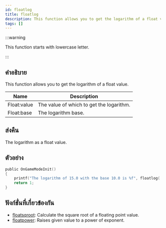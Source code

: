 ```yaml
---
id: floatlog
title: floatlog
description: This function allows you to get the logarithm of a float value.
tags: []
---
```


:::warning

This function starts with lowercase letter.

:::

## คำอธิบาย

This function allows you to get the logarithm of a float value.

| Name        | Description                              |
| ----------- | ---------------------------------------- |
| Float:value | The value of which to get the logarithm. |
| Float:base  | The logarithm base.                      |

## ส่งคืน

The logarithm as a float value.

## ตัวอย่าง

```c
public OnGameModeInit()
{
    printf("The logarithm of 15.0 with the base 10.0 is %f", floatlog( 15.0, 10.0 ));
    return 1;
}
```

## ฟังก์ชั่นที่เกี่ยวข้องกัน

- [floatsqroot](../functions/floatsqroot): Calculate the square root of a floating point value.
- [floatpower](../functions/floatpower): Raises given value to a power of exponent.
